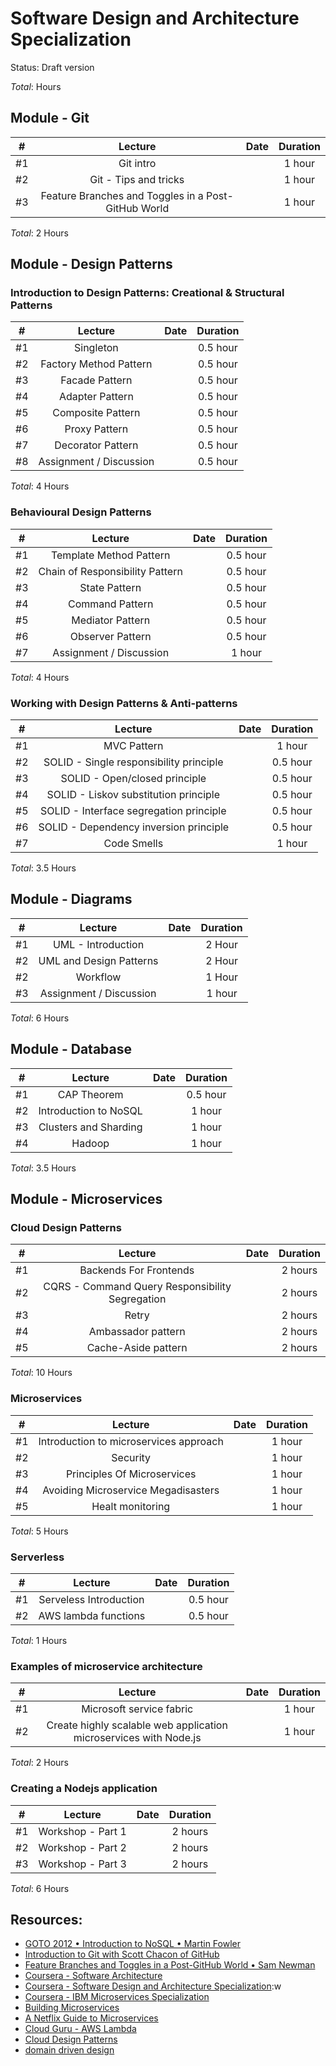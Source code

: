 # Software Design and Architecture Specialization

Status: Draft version

*Total*:  Hours

## Module - Git

| #  | Lecture | Date | Duration |
| -- |:-------:| :---:| :-------:|
| #1 | Git intro | | 1 hour |
| #2 | Git - Tips and tricks | | 1 hour |
| #3 | Feature Branches and Toggles in a Post-GitHub World | | 1 hour |

*Total*: 2 Hours

## Module - Design Patterns

### Introduction to Design Patterns: Creational & Structural Patterns

| #  | Lecture | Date | Duration |
| -- |:-------:| :---:| :-------:|
| #1 | Singleton | | 0.5 hour |
| #2 | Factory Method Pattern | | 0.5 hour |
| #3 | Facade Pattern | | 0.5 hour |
| #4 | Adapter Pattern | | 0.5 hour |
| #5 | Composite Pattern | | 0.5 hour |
| #6 | Proxy Pattern | | 0.5 hour | 
| #7 | Decorator Pattern | | 0.5 hour | 
| #8 | Assignment / Discussion | | 0.5 hour | 

*Total*: 4 Hours

### Behavioural Design Patterns

| #  | Lecture | Date | Duration |
| -- |:-------:| :---:| :-------:|
| #1 | Template Method Pattern | | 0.5 hour |
| #2 | Chain of Responsibility Pattern | | 0.5 hour |
| #3 | State Pattern | | 0.5 hour |
| #4 | Command Pattern | | 0.5 hour |
| #5 | Mediator Pattern | | 0.5 hour |
| #6 | Observer Pattern | | 0.5 hour |
| #7 | Assignment / Discussion | | 1 hour | 

*Total*: 4 Hours

### Working with Design Patterns & Anti-patterns

| #  | Lecture | Date | Duration |
| -- |:-------:| :---:| :-------:|
| #1 | MVC Pattern | | 1 hour |
| #2 | SOLID - Single responsibility principle | | 0.5 hour |
| #3 | SOLID - Open/closed principle | | 0.5 hour |
| #4 | SOLID - Liskov substitution principle | | 0.5 hour |
| #5 | SOLID - Interface segregation principle | | 0.5 hour |
| #6 | SOLID - Dependency inversion principle | | 0.5 hour |
| #7 | Code Smells | | 1 hour |

*Total*: 3.5 Hours

## Module - Diagrams

| #  | Lecture | Date | Duration |
| -- |:-------:| :---:| :-------:|
| #1 | UML - Introduction | | 2 Hour |
| #2 | UML and Design Patterns | | 2 Hour |
| #2 | Workflow | | 1 Hour |
| #3 | Assignment / Discussion | | 1 hour | 

*Total*: 6 Hours

## Module - Database

| #  | Lecture | Date | Duration |
| -- |:-------:| :---:| :-------:|
| #1 | CAP Theorem | | 0.5 hour | 
| #2 | Introduction to NoSQL | | 1 hour | 
| #3 | Clusters and Sharding | | 1 hour | 
| #4 | Hadoop | | 1 hour | 

*Total*: 3.5 Hours

## Module - Microservices

### Cloud Design Patterns

| #  | Lecture | Date | Duration |
| -- |:-------:| :---:| :-------:|
| #1 | Backends For Frontends | | 2 hours |
| #2 | CQRS - Command Query Responsibility Segregation | | 2 hours |
| #3 | Retry | | 2 hours |
| #4 | Ambassador pattern | | 2 hours |
| #5 | Cache-Aside pattern| | 2 hours |

*Total*: 10 Hours

### Microservices

| #  | Lecture | Date | Duration |
| -- |:-------:| :---:| :-------:|
| #1 | Introduction to microservices approach | | 1 hour |
| #2 | Security | | 1 hour |
| #3 | Principles Of Microservices | | 1 hour |
| #4 | Avoiding Microservice Megadisasters | | 1 hour | 
| #5 | Healt monitoring | | 1 hour |

*Total*: 5 Hours

### Serverless

| #  | Lecture | Date | Duration |
| -- |:-------:| :---:| :-------:|
| #1 | Serveless Introduction | | 0.5 hour |
| #2 | AWS lambda functions | | 0.5 hour |

*Total*: 1 Hours

### Examples of microservice architecture

| #  | Lecture | Date | Duration |
| -- |:-------:| :---:| :-------:|
| #1 | Microsoft service fabric | | 1 hour |
| #2 | Create highly scalable web application microservices with Node.js | | 1 hour |

*Total*: 2 Hours

### Creating a Nodejs application

| #  | Lecture | Date | Duration |
| -- |:-------:| :---:| :-------:|
| #1 | Workshop - Part 1 | | 2 hours |
| #2 | Workshop - Part 2 | | 2 hours |
| #3 | Workshop - Part 3 | | 2 hours |

*Total*: 6 Hours

## Resources: 

- [GOTO 2012 • Introduction to NoSQL • Martin Fowler](https://www.youtube.com/watch?v=qI_g07C_Q5I)
- [Introduction to Git with Scott Chacon of GitHub](https://www.youtube.com/watch?v=ZDR433b0HJY&t=1942s)
- [Feature Branches and Toggles in a Post-GitHub World • Sam Newman](https://youtu.be/lqRQYEHAtpk)
- [Coursera - Software Architecture](https://www.coursera.org/learn/software-architecture)
- [Coursera - Software Design and Architecture Specialization](https://www.coursera.org/specializations/software-design-architecture):w
- [Coursera - IBM Microservices Specialization](https://www.coursera.org/specializations/ibm-microservices)
- [Building Microservices](https://www.nginx.com/wp-content/uploads/2015/01/Building_Microservices_Nginx.pdf)
- [A Netflix Guide to Microservices](https://youtu.be/CZ3wIuvmHeM)
- [Cloud Guru - AWS Lambda](https://acloud.guru/learn/aws-lambda)
- [Cloud Design Patterns](https://docs.microsoft.com/en-us/azure/architecture/patterns/)
- [domain driven design](https://martinfowler.com/tags/domain%20driven%20design.html)
